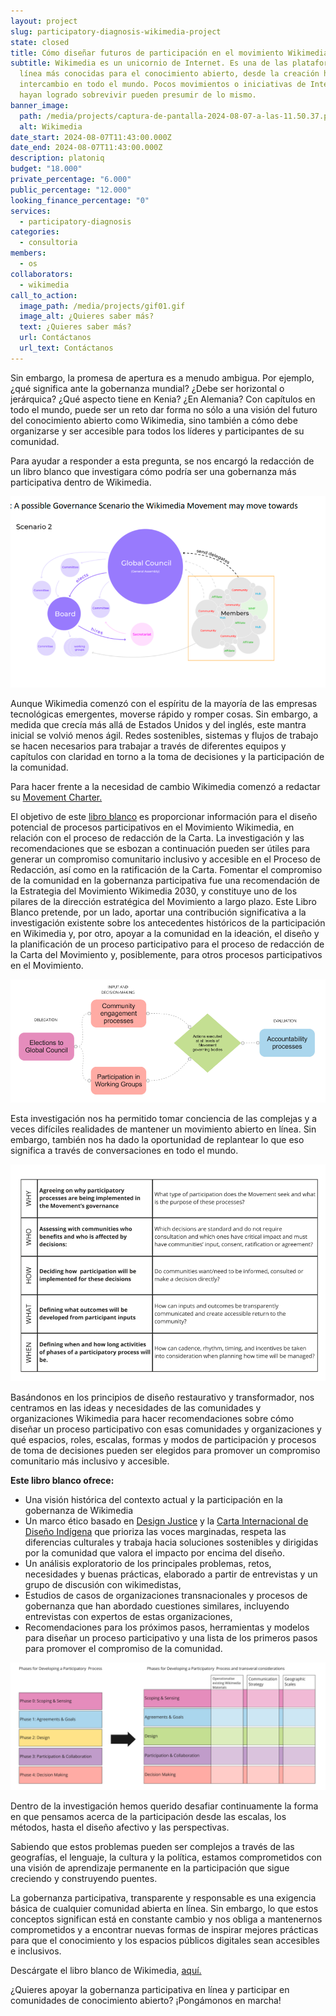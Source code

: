 ```yaml
---
layout: project
slug: participatory-diagnosis-wikimedia-project
state: closed
title: Cómo diseñar futuros de participación en el movimiento Wikimedia
subtitle: Wikimedia es un unicornio de Internet. Es una de las plataformas en
  línea más conocidas para el conocimiento abierto, desde la creación hasta el
  intercambio en todo el mundo. Pocos movimientos o iniciativas de Internet que
  hayan logrado sobrevivir pueden presumir de lo mismo.
banner_image:
  path: /media/projects/captura-de-pantalla-2024-08-07-a-las-11.50.37.png
  alt: Wikimedia
date_start: 2024-08-07T11:43:00.000Z
date_end: 2024-08-07T11:43:00.000Z
description: platoniq
budget: "18.000"
private_percentage: "6.000"
public_percentage: "12.000"
looking_finance_percentage: "0"
services:
  - participatory-diagnosis
categories:
  - consultoria
members:
  - os
collaborators:
  - wikimedia
call_to_action:
  image_path: /media/projects/gif01.gif
  image_alt: ¿Quieres saber más?
  text: ¿Quieres saber más?
  url: Contáctanos
  url_text: Contáctanos
---
```

Sin embargo, la promesa de apertura es a menudo ambigua. Por ejemplo, ¿qué significa ante la gobernanza mundial? ¿Debe ser horizontal o jerárquica? ¿Qué aspecto tiene en Kenia? ¿En Alemania? Con capítulos en todo el mundo, puede ser un reto dar forma no sólo a una visión del futuro del conocimiento abierto como Wikimedia, sino también a cómo debe organizarse y ser accesible para todos los líderes y participantes de su comunidad.

Para ayudar a responder a esta pregunta, se nos encargó la redacción de un libro blanco que investigara cómo podría ser una gobernanza más participativa dentro de Wikimedia.

![Wikimedia](/media/1-wiki.png "Wikimedia")

Aunque Wikimedia comenzó con el espíritu de la mayoría de las empresas tecnológicas emergentes, moverse rápido y romper cosas. Sin embargo, a medida que crecía más allá de Estados Unidos y del inglés, este mantra inicial se volvió menos ágil. Redes sostenibles, sistemas y flujos de trabajo se hacen necesarios para trabajar a través de diferentes equipos y capítulos con claridad en torno a la toma de decisiones y la participación de la comunidad.

Para hacer frente a la necesidad de cambio Wikimedia comenzó a redactar su [Movement Charter.](https://meta.wikimedia.org/wiki/Movement_Charter)

El objetivo de este [libro blanco](https://upload.wikimedia.org/wikipedia/commons/9/92/Designing_the_future_of_participation_in_the_Wikimedia_Movement.pdf) es proporcionar información para el diseño potencial de procesos participativos en el Movimiento Wikimedia, en relación con el proceso de redacción de la Carta. La investigación y las recomendaciones que se esbozan a continuación pueden ser útiles para generar un compromiso comunitario inclusivo y accesible en el Proceso de Redacción, así como en la ratificación de la Carta. Fomentar el compromiso de la comunidad en la gobernanza participativa fue una recomendación de la Estrategia del Movimiento Wikimedia 2030, y constituye uno de los pilares de la dirección estratégica del Movimiento a largo plazo. Este Libro Blanco pretende, por un lado, aportar una contribución significativa a la investigación existente sobre los antecedentes históricos de la participación en Wikimedia y, por otro, apoyar a la comunidad en la ideación, el diseño y la planificación de un proceso participativo para el proceso de redacción de la Carta del Movimiento y, posiblemente, para otros procesos participativos en el Movimiento.

![Wikimedia](/media/2-wiki.png "Wikimedia")

Esta investigación nos ha permitido tomar conciencia de las complejas y a veces difíciles realidades de mantener un movimiento abierto en línea. Sin embargo, también nos ha dado la oportunidad de replantear lo que eso significa a través de conversaciones en todo el mundo.

![Wikimedia](/media/3-wiki.png "Wikimedia")

Basándonos en los principios de diseño restaurativo y transformador, nos centramos en las ideas y necesidades de las comunidades y organizaciones Wikimedia para hacer recomendaciones sobre cómo diseñar un proceso participativo con esas comunidades y organizaciones y qué espacios, roles, escalas, formas y modos de participación y procesos de toma de decisiones pueden ser elegidos para promover un compromiso comunitario más inclusivo y accesible. 

**Este libro blanco ofrece:**

* Una visión histórica del contexto actual y la participación en la gobernanza de Wikimedia
* Un marco ético basado en [Design Justice](https://designjustice.org/) y la [Carta Internacional de Diseño Indígena](https://www.theicod.org/resources/international-indigenous-design-charter) que prioriza las voces marginadas, respeta las diferencias culturales y trabaja hacia soluciones sostenibles y dirigidas por la comunidad que valora el impacto por encima del diseño.
* Un análisis exploratorio de los principales problemas, retos, necesidades y buenas prácticas, elaborado a partir de entrevistas y un grupo de discusión con wikimedistas,
* Estudios de casos de organizaciones transnacionales y procesos de gobernanza que han abordado cuestiones similares, incluyendo entrevistas con expertos de estas organizaciones,
* Recomendaciones para los próximos pasos, herramientas y modelos para diseñar un proceso participativo y una lista de los primeros pasos para promover el compromiso de la comunidad.

![Wikimedia](/media/4-wiki.png "Wikimedia")

Dentro de la investigación hemos querido desafiar continuamente la forma en que pensamos acerca de la participación desde las escalas, los métodos, hasta el diseño afectivo y las perspectivas.

Sabiendo que estos problemas pueden ser complejos a través de las geografías, el lenguaje, la cultura y la política, estamos comprometidos con una visión de aprendizaje permanente en la participación que sigue creciendo y construyendo puentes.

La gobernanza participativa, transparente y responsable es una exigencia básica de cualquier comunidad abierta en línea. Sin embargo, lo que estos conceptos significan está en constante cambio y nos obliga a mantenernos comprometidos y a encontrar nuevas formas de inspirar mejores prácticas para que el conocimiento y los espacios públicos digitales sean accesibles e inclusivos.

Descárgate el libro blanco de Wikimedia, [aquí.](https://upload.wikimedia.org/wikipedia/commons/9/92/Designing_the_future_of_participation_in_the_Wikimedia_Movement.pdf)

¿Quieres apoyar la gobernanza participativa en línea y participar en comunidades de conocimiento abierto? ¡Pongámonos en marcha!

